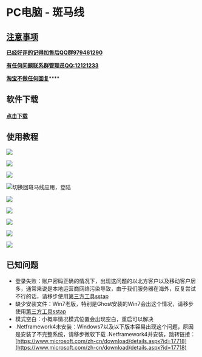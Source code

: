 # PC电脑 - 斑马线

## [注意事项](https://bmxcloud.fun/)

[**已经好评的记得加售后QQ群979461290**](https://bmxcloud.fun/)

[**有任何问题联系群管理员QQ:12121233**](https://bmxcloud.fun/)

[ **淘宝不做任何回复**](https://bmxcloud.fun/)\*\*\*\*

## 软件下载

#### [点击下载](https://www.lanzous.com/i3sie2f) 

## 使用教程



![](../.gitbook/assets/image-74.png)



![](../.gitbook/assets/image-2.png)

![](../.gitbook/assets/image%20%2811%29.png)



![&#x5207;&#x6362;&#x56DE;&#x6591;&#x9A6C;&#x7EBF;&#x5E94;&#x7528;&#xFF0C;&#x767B;&#x9646;](../.gitbook/assets/image-63.png)

![](../.gitbook/assets/image%20%288%29.png)

![](../.gitbook/assets/image%20%2835%29.png)



![](../.gitbook/assets/image-30.png)

![](../.gitbook/assets/image%20%2853%29.png)



![](../.gitbook/assets/image-46.png)

## 已知问题

* 登录失败：账户密码正确的情况下，出现这问题的以北方客户以及移动客户居多，通常来说是本地运营商网络污染导致，由于我们服务器在海外，反复尝试不行的话，请移步使用[第三方工具sstap](https://bmx168.com/other/sstap.html)
* 缺少安装文件：Win7老版，特别是Ghost安装的Win7会出这个情况，请移步使用[第三方工具sstap](https://bmx168.com/other/sstap.html)
* 模式空白：小概率情况模式位置会出现空白，重启可以解决
* .Netframework4未安装：Windows7以及以下版本容易出现这个问题，原因是安装了不完整系统，请移步微软下载 .Netframework4并安装，跳转链接：[https://www.microsoft.com/zh-cn/download/details.aspx?id=17718](https://www.microsoft.com/zh-cn/download/details.aspx?id=17718)











